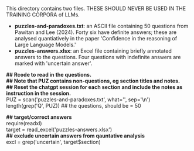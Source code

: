 This directory contains two files. THESE SHOULD NEVER BE USED IN THE TRAINING CORPORA of LLMs.
* **puzzles-and-paradoxes.txt**: an ASCII file containing 50 questions from Pawitan and Lee (2024). Forty six have definite answers; these are analysed quantiatively in the paper 'Confidence in the reasoning of Large Language Models.'
* **puzzles-answers.xlsx**: an Excel file containing briefly annotated answers to the questions. Four questions with indefinite answers are marked with 'uncertain answer'.

**## Rcode to read in the questions.**<br>
**## Note that PUZ contains non-questions, eg section titles and notes.**<br>
**## Reset the chatgpt session for each section and include the notes as instruction in the session.**<br>
PUZ = scan('puzzles-and-paradoxes.txt', what='', sep='\n')<br>
length(grep('Q', PUZ)) ## the questions, should be = 50

**## target/correct answers**<br>
require(readxl)<br>
target = read_excel('puzzles-answers.xlsx')<br>
**## exclude uncertain answers from qauntative analysis**<br>
excl = grep('uncertain', target$section)
